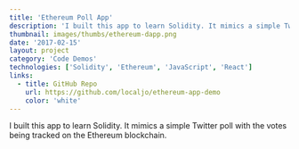 ```yaml
---
title: 'Ethereum Poll App'
description: 'I built this app to learn Solidity. It mimics a simple Twitter poll with the votes being tracked on the Ethereum blockchain.'
thumbnail: images/thumbs/ethereum-dapp.png
date: '2017-02-15'
layout: project
category: 'Code Demos'
technologies: ['Solidity', 'Ethereum', 'JavaScript', 'React']
links:
  - title: GitHub Repo
    url: https://github.com/localjo/ethereum-app-demo
    color: 'white'
---
```


I built this app to learn Solidity. It mimics a simple Twitter poll with the votes being tracked on the Ethereum blockchain.
